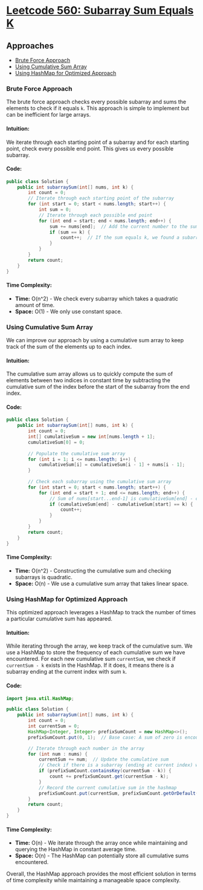 # [Leetcode 560: Subarray Sum Equals K](https://leetcode.com/problems/subarray-sum-equals-k/)

## Approaches

- [Brute Force Approach](#brute-force-approach)
- [Using Cumulative Sum Array](#using-cumulative-sum-array)
- [Using HashMap for Optimized Approach](#using-hashmap-for-optimized-approach)

### Brute Force Approach

The brute force approach checks every possible subarray and sums the elements to check if it equals `k`. This approach is simple to implement but can be inefficient for large arrays.

#### Intuition:

We iterate through each starting point of a subarray and for each starting point, check every possible end point. This gives us every possible subarray.

#### Code:

```java
public class Solution {
    public int subarraySum(int[] nums, int k) {
        int count = 0;
        // Iterate through each starting point of the subarray
        for (int start = 0; start < nums.length; start++) {
            int sum = 0;
            // Iterate through each possible end point
            for (int end = start; end < nums.length; end++) {
                sum += nums[end];  // Add the current number to the sum of the subarray
                if (sum == k) {
                    count++;  // If the sum equals k, we found a subarray
                }
            }
        }
        return count;
    }
}
```

#### Time Complexity:

- **Time:** O(n^2) - We check every subarray which takes a quadratic amount of time.
- **Space:** O(1) - We only use constant space.

### Using Cumulative Sum Array

We can improve our approach by using a cumulative sum array to keep track of the sum of the elements up to each index.

#### Intuition:

The cumulative sum array allows us to quickly compute the sum of elements between two indices in constant time by subtracting the cumulative sum of the index before the start of the subarray from the end index.

#### Code:

```java
public class Solution {
    public int subarraySum(int[] nums, int k) {
        int count = 0;
        int[] cumulativeSum = new int[nums.length + 1];
        cumulativeSum[0] = 0;
        
        // Populate the cumulative sum array
        for (int i = 1; i <= nums.length; i++) {
            cumulativeSum[i] = cumulativeSum[i - 1] + nums[i - 1];
        }
        
        // Check each subarray using the cumulative sum array
        for (int start = 0; start < nums.length; start++) {
            for (int end = start + 1; end <= nums.length; end++) {
                // Sum of nums[start...end-1] is cumulativeSum[end] - cumulativeSum[start]
                if (cumulativeSum[end] - cumulativeSum[start] == k) {
                    count++;
                }
            }
        }
        return count;
    }
}
```

#### Time Complexity:

- **Time:** O(n^2) - Constructing the cumulative sum and checking subarrays is quadratic.
- **Space:** O(n) - We use a cumulative sum array that takes linear space.

### Using HashMap for Optimized Approach

This optimized approach leverages a HashMap to track the number of times a particular cumulative sum has appeared.

#### Intuition:

While iterating through the array, we keep track of the cumulative sum. We use a HashMap to store the frequency of each cumulative sum we have encountered. For each new cumulative sum `currentSum`, we check if `currentSum - k` exists in the HashMap. If it does, it means there is a subarray ending at the current index with sum `k`.

#### Code:

```java
import java.util.HashMap;

public class Solution {
    public int subarraySum(int[] nums, int k) {
        int count = 0;
        int currentSum = 0;
        HashMap<Integer, Integer> prefixSumCount = new HashMap<>();
        prefixSumCount.put(0, 1);  // Base case: A sum of zero is encountered once

        // Iterate through each number in the array
        for (int num : nums) {
            currentSum += num;  // Update the cumulative sum
            // Check if there is a subarray (ending at current index) which has the sum of k
            if (prefixSumCount.containsKey(currentSum - k)) {
                count += prefixSumCount.get(currentSum - k);
            }
            // Record the current cumulative sum in the hashmap
            prefixSumCount.put(currentSum, prefixSumCount.getOrDefault(currentSum, 0) + 1);
        }
        return count;
    }
}
```

#### Time Complexity:

- **Time:** O(n) - We iterate through the array once while maintaining and querying the HashMap in constant average time.
- **Space:** O(n) - The HashMap can potentially store all cumulative sums encountered.

Overall, the HashMap approach provides the most efficient solution in terms of time complexity while maintaining a manageable space complexity.

